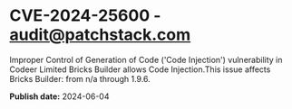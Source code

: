 # CVE-2024-25600 - audit@patchstack.com

Improper Control of Generation of Code ('Code Injection') vulnerability in Codeer Limited Bricks Builder allows Code Injection.This issue affects Bricks Builder: from n/a through 1.9.6.

**Publish date:** 2024-06-04
